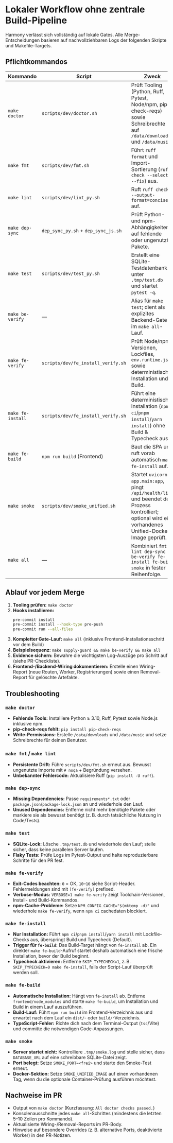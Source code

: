 # Lokaler Workflow ohne zentrale Build-Pipeline

Harmony verlässt sich vollständig auf lokale Gates. Alle Merge-Entscheidungen basieren auf nachvollziehbaren Logs der folgenden Skripte und Makefile-Targets.

## Pflichtkommandos

| Kommando            | Script                         | Zweck |
| ------------------- | ------------------------------ | ----- |
| `make doctor`       | `scripts/dev/doctor.sh`        | Prüft Tooling (Python, Ruff, Pytest, Node/npm, pip-check-reqs) sowie Schreibrechte auf `/data/downloads` und `/data/music`.
| `make fmt`          | `scripts/dev/fmt.sh`           | Führt `ruff format` und Import-Sortierung (`ruff check --select I --fix`) aus.
| `make lint`         | `scripts/dev/lint_py.sh`       | Ruft `ruff check --output-format=concise .` auf.
| `make dep-sync`     | `dep_sync_py.sh` + `dep_sync_js.sh` | Prüft Python- und npm-Abhängigkeiten auf fehlende oder ungenutzte Pakete.
| `make test`         | `scripts/dev/test_py.sh`       | Erstellt eine SQLite-Testdatenbank unter `.tmp/test.db` und startet `pytest -q`.
| `make be-verify`    | —                              | Alias für `make test`; dient als explizites Backend-Gate im `make all`-Lauf.
| `make fe-verify`    | `scripts/dev/fe_install_verify.sh` | Prüft Node/npm-Versionen, Lockfiles, `env.runtime.js` sowie deterministische Installation und Build.
| `make fe-install`   | `scripts/dev/fe_install_verify.sh` | Führt eine deterministische Installation (`npm ci`/`pnpm install`/`yarn install`) ohne Build & Typecheck aus.
| `make fe-build`     | `npm run build` (Frontend)         | Baut die SPA und ruft vorab automatisch `make fe-install` auf.
| `make smoke`        | `scripts/dev/smoke_unified.sh` | Startet `uvicorn app.main:app`, pingt `/api/health/live` und beendet den Prozess kontrolliert; optional wird ein vorhandenes Unified-Docker-Image geprüft.
| `make all`          | —                              | Kombiniert `fmt lint dep-sync be-verify fe-install fe-build smoke` in fester Reihenfolge.

## Ablauf vor jedem Merge

1. **Tooling prüfen:** `make doctor`
2. **Hooks installieren:**
   ```bash
   pre-commit install
   pre-commit install --hook-type pre-push
   pre-commit run --all-files
   ```
3. **Kompletter Gate-Lauf:** `make all` (inklusive Frontend-Installationsschritt vor dem Build)
4. **Beispielsequenz:** `make supply-guard && make be-verify && make all`
5. **Evidence sichern:** Bewahre die wichtigsten Log-Auszüge pro Schritt auf (siehe PR-Checkliste).
6. **Frontend-/Backend-Wiring dokumentieren:** Erstelle einen Wiring-Report (neue Routen, Worker, Registrierungen) sowie einen Removal-Report für gelöschte Artefakte.

## Troubleshooting

### `make doctor`
- **Fehlende Tools:** Installiere Python ≥ 3.10, Ruff, Pytest sowie Node.js inklusive npm.
- **pip-check-reqs fehlt:** `pip install pip-check-reqs`
- **Write-Permissions:** Erstelle `/data/downloads` und `/data/music` und setze Schreibrechte für deinen Benutzer.

### `make fmt` / `make lint`
- **Persistente Drift:** Führe `scripts/dev/fmt.sh` erneut aus. Bewusst ungenutzte Importe mit `# noqa` + Begründung versehen.
- **Unbekannter Fehlercode:** Aktualisiere Ruff (`pip install -U ruff`).

### `make dep-sync`
- **Missing Dependencies:** Passe `requirements*.txt` oder `package.json`/`package-lock.json` an und wiederhole den Lauf.
- **Unused Dependencies:** Entferne nicht mehr benötigte Pakete oder markiere sie als bewusst benötigt (z. B. durch tatsächliche Nutzung in Code/Tests).

### `make test`
- **SQLite-Lock:** Lösche `.tmp/test.db` und wiederhole den Lauf; stelle sicher, dass keine parallelen Server laufen.
- **Flaky Tests:** Prüfe Logs im Pytest-Output und halte reproduzierbare Schritte für den PR fest.

### `make fe-verify`
- **Exit-Codes beachten:** `0` = OK, `10`–`16` siehe Script-Header. Fehlermeldungen sind mit `[fe-verify]` prefixed.
- **Verbose-Modus:** `VERBOSE=1 make fe-verify` zeigt Toolchain-Versionen, Install- und Build-Kommandos.
- **npm-Cache-Probleme:** Setze `NPM_CONFIG_CACHE="$(mktemp -d)"` und wiederhole `make fe-verify`, wenn `npm ci` cachedaten blockiert.

### `make fe-install`
- **Nur Installation:** Führt `npm ci`/`pnpm install`/`yarn install` mit Lockfile-Checks aus, überspringt Build und Typecheck (Default).
- **Trigger für `fe-build`:** Das Build-Target hängt von `fe-install` ab. Ein direkter `make fe-build`-Aufruf startet deshalb automatisch eine frische Installation, bevor der Build beginnt.
- **Typecheck aktivieren:** Entferne `SKIP_TYPECHECK=1`, z. B. `SKIP_TYPECHECK=0 make fe-install`, falls der Script-Lauf überprüft werden soll.

### `make fe-build`
- **Automatische Installation:** Hängt von `fe-install` ab. Entferne `frontend/node_modules` und starte `make fe-build`, um Installation und Build in einem Lauf auszuführen.
- **Build-Lauf:** Führt `npm run build` im Frontend-Verzeichnis aus und erwartet nach dem Lauf ein `dist/`- oder `build/`-Verzeichnis.
- **TypeScript-Fehler:** Richte dich nach dem Terminal-Output (`tsc`/Vite) und committe die notwendigen Code-Anpassungen.

### `make smoke`
- **Server startet nicht:** Kontrolliere `.tmp/smoke.log` und stelle sicher, dass `DATABASE_URL` auf eine schreibbare SQLite-Datei zeigt.
- **Port belegt:** Setze `SMOKE_PORT=<frei>` und starte den Smoke-Test erneut.
- **Docker-Sektion:** Setze `SMOKE_UNIFIED_IMAGE` auf einen vorhandenen Tag, wenn du die optionale Container-Prüfung ausführen möchtest.

## Nachweise im PR

- Output von `make doctor` (Kurzfassung: `All doctor checks passed.`)
- Konsolenausschnitte jedes `make all`-Schrittes (mindestens die letzten 5–10 Zeilen pro Kommando).
- Aktualisierte Wiring-/Removal-Reports im PR-Body.
- Hinweise auf besondere Overrides (z. B. alternative Ports, deaktivierte Worker) in den PR-Notizen.
